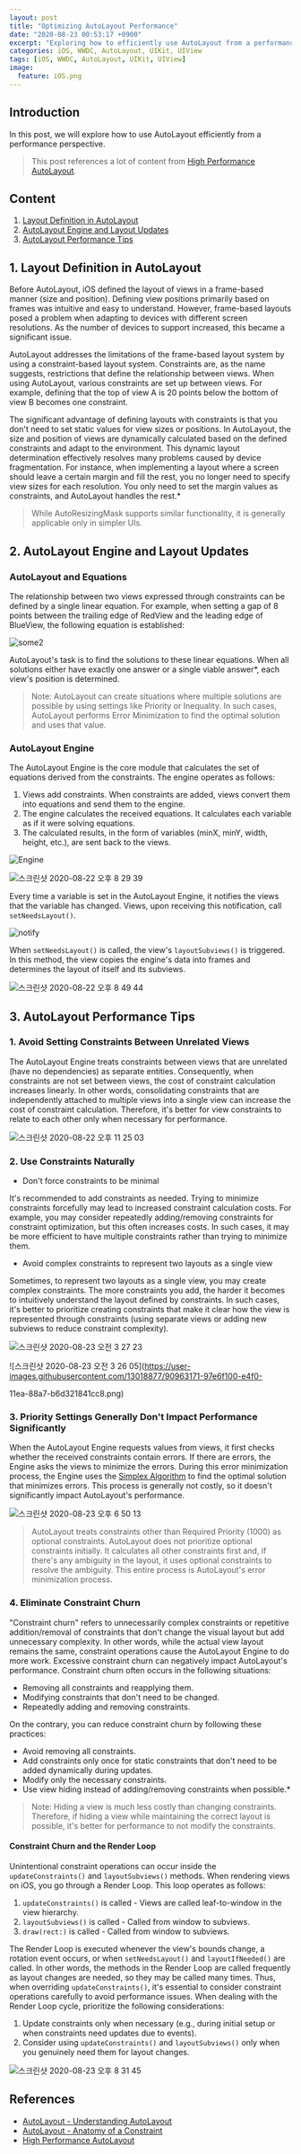 ```yaml
---
layout: post
title: "Optimizing AutoLayout Performance"
date: "2020-08-23 00:53:17 +0900"
excerpt: "Exploring how to efficiently use AutoLayout from a performance perspective."
categories: iOS, WWDC, AutoLayout, UIKit, UIView
tags: [iOS, WWDC, AutoLayout, UIKit, UIView]
image:
  feature: iOS.png
---
```


## Introduction

In this post, we will explore how to use AutoLayout efficiently from a performance perspective.

> This post references a lot of content from [High Performance AutoLayout](https://developer.apple.com/videos/play/wwdc2018/220).

## Content

1. [Layout Definition in AutoLayout](./autolayout_performance_optimization#1-layout-definition-in-autolayout)
2. [AutoLayout Engine and Layout Updates](./autolayout_performance_optimization#2-autolayout-engine-and-layout-updates)
3. [AutoLayout Performance Tips](./autolayout_performance_optimization#3-autolayout-performance-tips)

## 1. Layout Definition in AutoLayout

Before AutoLayout, iOS defined the layout of views in a frame-based manner (size and position). Defining view positions primarily based on frames was intuitive and easy to understand. However, frame-based layouts posed a problem when adapting to devices with different screen resolutions. As the number of devices to support increased, this became a significant issue.

AutoLayout addresses the limitations of the frame-based layout system by using a constraint-based layout system. Constraints are, as the name suggests, restrictions that define the relationship between views. When using AutoLayout, various constraints are set up between views. For example, defining that the top of view A is 20 points below the bottom of view B becomes one constraint.

The significant advantage of defining layouts with constraints is that you don't need to set static values for view sizes or positions. In AutoLayout, the size and position of views are dynamically calculated based on the defined constraints and adapt to the environment. This dynamic layout determination effectively resolves many problems caused by device fragmentation. For instance, when implementing a layout where a screen should leave a certain margin and fill the rest, you no longer need to specify view sizes for each resolution. You only need to set the margin values as constraints, and AutoLayout handles the rest.*

> While AutoResizingMask supports similar functionality, it is generally applicable only in simpler UIs.

## 2. AutoLayout Engine and Layout Updates

### AutoLayout and Equations

The relationship between two views expressed through constraints can be defined by a single linear equation. For example, when setting a gap of 8 points between the trailing edge of RedView and the leading edge of BlueView, the following equation is established:

![some2](https://user-images.githubusercontent.com/13018877/91072672-d0173c80-e674-11ea-8641-65e9ac89e3c8.png)

AutoLayout's task is to find the solutions to these linear equations. When all solutions either have exactly one answer or a single viable answer*, each view's position is determined.

> Note: AutoLayout can create situations where multiple solutions are possible by using settings like Priority or Inequality. In such cases, AutoLayout performs Error Minimization to find the optimal solution and uses that value.

### AutoLayout Engine

The AutoLayout Engine is the core module that calculates the set of equations derived from the constraints. The engine operates as follows:

1. Views add constraints. When constraints are added, views convert them into equations and send them to the engine.
2. The engine calculates the received equations. It calculates each variable as if it were solving equations.
3. The calculated results, in the form of variables (minX, minY, width, height, etc.), are sent back to the views.

![Engine](https://user-images.githubusercontent.com/13018877/90423226-0bef5680-e0f7-11ea-907d-b44d0cc787c8.png)

![스크린샷 2020-08-22 오후 8 29 39](https://user-images.githubusercontent.com/13018877/90955204-87b22000-e4b6-11ea-8010-421389fd17f6.png)

Every time a variable is set in the AutoLayout Engine, it notifies the views that the variable has changed. Views, upon receiving this notification, call `setNeedsLayout()`.

![notify](https://user-images.githubusercontent.com/13018877/90424852-c1bba480-e0f9-11ea-9f00-cf7b9484db6f.png)

When `setNeedsLayout()` is called, the view's `layoutSubviews()` is triggered. In this method, the view copies the engine's data into frames and determines the layout of itself and its subviews.

![스크린샷 2020-08-22 오후 8 49 44](https://user-images.githubusercontent.com/13018877/90955520-05772b00-e4b9-11ea-9a2e-f1c7cdbaeae0.png)

## 3. AutoLayout Performance Tips

### 1. Avoid Setting Constraints Between Unrelated Views

The AutoLayout Engine treats constraints between views that are unrelated (have no dependencies) as separate entities. Consequently, when constraints are not set between views, the cost of constraint calculation increases linearly. In other words, consolidating constraints that are independently attached to multiple views into a single view can increase the cost of constraint calculation. Therefore, it's better for view constraints to relate to each other only when necessary for performance.

![스크린샷 2020-08-22 오후 11 25 03](https://user-images.githubusercontent.com/13018877/90958329-ba681280-e4ce-11ea-88e9-d1ecf276c7f8.png)

### 2. Use Constraints Naturally

- Don't force constraints to be minimal

It's recommended to add constraints as needed. Trying to minimize constraints forcefully may lead to increased constraint calculation costs. For example, you may consider repeatedly adding/removing constraints for constraint optimization, but this often increases costs. In such cases, it may be more efficient to have multiple constraints rather than trying to minimize them.

- Avoid complex constraints to represent two layouts as a single view

Sometimes, to represent two layouts as a single view, you may create complex constraints. The more constraints you add, the harder it becomes to intuitively understand the layout defined by constraints. In such cases, it's better to prioritize creating constraints that make it clear how the view is represented through constraints (using separate views or adding new subviews to reduce constraint complexity).

![스크린샷 2020-08-23 오전 3 27 23](https://user-images.githubusercontent.com/13018877/90963169-95849700-e4f0-11ea-9ce6-ce141655464f.png)

![스크린샷 2020-08-23 오전 3 26 05](https://user-images.githubusercontent.com/13018877/90963171-97e6f100-e4f0-

11ea-88a7-b6d321841cc8.png)

### 3. Priority Settings Generally Don't Impact Performance Significantly

When the AutoLayout Engine requests values from views, it first checks whether the received constraints contain errors. If there are errors, the Engine asks the views to minimize the errors. During this error minimization process, the Engine uses the [Simplex Algorithm](https://en.wikipedia.org/wiki/Simplex_algorithm) to find the optimal solution that minimizes errors. This process is generally not costly, so it doesn't significantly impact AutoLayout's performance.

![스크린샷 2020-08-23 오후 6 50 13](https://user-images.githubusercontent.com/13018877/90975685-809c1800-e571-11ea-92a7-f4f26ac1febf.png)

> AutoLayout treats constraints other than Required Priority (1000) as optional constraints. AutoLayout does not prioritize optional constraints initially. It calculates all other constraints first and, if there's any ambiguity in the layout, it uses optional constraints to resolve the ambiguity. This entire process is AutoLayout's error minimization process.

### 4. Eliminate Constraint Churn

"Constraint churn" refers to unnecessarily complex constraints or repetitive addition/removal of constraints that don't change the visual layout but add unnecessary complexity. In other words, while the actual view layout remains the same, constraint operations cause the AutoLayout Engine to do more work. Excessive constraint churn can negatively impact AutoLayout's performance. Constraint churn often occurs in the following situations:

- Removing all constraints and reapplying them.
- Modifying constraints that don't need to be changed.
- Repeatedly adding and removing constraints.

On the contrary, you can reduce constraint churn by following these practices:

- Avoid removing all constraints.
- Add constraints only once for static constraints that don't need to be added dynamically during updates.
- Modify only the necessary constraints.
- Use view hiding instead of adding/removing constraints when possible.*

> Note: Hiding a view is much less costly than changing constraints. Therefore, if hiding a view while maintaining the correct layout is possible, it's better for performance to not modify the constraints.

#### Constraint Churn and the Render Loop

Unintentional constraint operations can occur inside the `updateConstraints()` and `layoutSubviews()` methods. When rendering views on iOS, you go through a Render Loop. This loop operates as follows:

1. `updateConstraints()` is called - Views are called leaf-to-window in the view hierarchy.
2. `layoutSubviews()` is called - Called from window to subviews.
3. `draw(rect:)` is called - Called from window to subviews.

The Render Loop is executed whenever the view's bounds change, a rotation event occurs, or when `setNeedsLayout()` and `layoutIfNeeded()` are called. In other words, the methods in the Render Loop are called frequently as layout changes are needed, so they may be called many times. Thus, when overriding `updateConstraints()`, it's essential to consider constraint operations carefully to avoid performance issues. When dealing with the Render Loop cycle, prioritize the following considerations:

1. Update constraints only when necessary (e.g., during initial setup or when constraints need updates due to events).
2. Consider using `updateConstraints()` and `layoutSubviews()` only when you genuinely need them for layout changes.

![스크린샷 2020-08-23 오후 8 31 45](https://user-images.githubusercontent.com/13018877/90977348-afb98600-e57f-11ea-93e8-05a81738dc1a.png)

## References

- [AutoLayout - Understanding AutoLayout](https://developer.apple.com/library/archive/documentation/UserExperience/Conceptual/AutolayoutPG/index.html#//apple_ref/doc/uid/TP40010853-CH7-SW1)
- [AutoLayout - Anatomy of a Constraint](https://developer.apple.com/library/archive/documentation/UserExperience/Conceptual/AutolayoutPG/AnatomyofaConstraint.html#//apple_ref/doc/uid/TP40010853-CH9-SW1)
- [High Performance AutoLayout](https://developer.apple.com/videos/play/wwdc2018/220)
